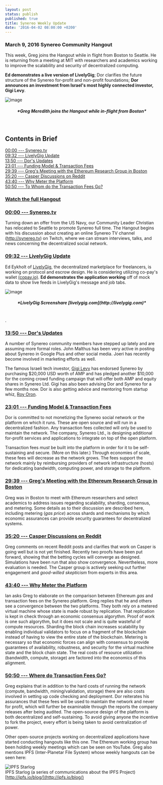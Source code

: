 ```yaml
---
layout: post
status: publish
published: true
title: Synereo Weekly Update
date: '2016-04-02 08:00:00 +0200'
---
```


### March 9, 2016 Synereo Community Hangout

This week, Greg joins the Hangout while in flight from Boston to Seattle. He is returning from a meeting at MIT with researchers and academics working to improve the scalability and security of decentralized computing.

**Ed demonstrates a live version of LivelyGig**; Dor clarifies the future structure of the Synereo for-profit and non-profit foundations; **Dor announces an investment from Israel's most highly connected investor, Gigi Levy**. 

![image](http://i.imgur.com/8OItD0o.png)<br>
<h5 style="text-align: center;" markdown="1">*Greg Meredith joins the Hangout while in-flight from Boston*</h5>
<BR>


## Contents in Brief

[00:00 --- Synereo.tv](https://youtu.be/OMYjzSztFs0?t=0)<br>
[09:32 --- LivelyGig Update](https://youtu.be/OMYjzSztFs0?t=9m32s)<br>
[13:50 --- Dor's Updates](https://youtu.be/OMYjzSztFs0?t=13m50s)<br>
[23:01 --- Funding Model & Transaction Fees](https://youtu.be/OMYjzSztFs0?t=23m01s)<br>
[29:39 --- Greg's Meeting with the Ethereum Research Group in Boston](https://youtu.be/OMYjzSztFs0?t=29m39s)<br>
[35:20 --- Casper Discussions on Reddit](https://youtu.be/OMYjzSztFs0?t=35m20s)<br>
[43:40 --- Why Meter the Platform](https://youtu.be/OMYjzSztFs0?t=43m40s)<br>
[50:50 --- To Whom do the Transaction Fees Go?](https://youtu.be/OMYjzSztFs0?t=50m50s)

### [Watch the full Hangout](https://youtu.be/OMYjzSztFs0)

### [00:00 --- Synereo.tv](https://youtu.be/OMYjzSztFs0?t=0)

Turning down an offer from the US Navy, our Community Leader Christian has relocated to Seattle to promote Synereo full time. The Hangout begins with his discussion about creating an online Synereo TV channel (http://synereo.tv) on Twitch, where we can stream interviews, talks, and news concerning the decentralized social network.

### [09:32 --- LivelyGig Update](https://youtu.be/OMYjzSztFs0?t=9m32s)
Ed Eykholt of [LivelyGig](http://livelygig.com), the decentralized marketplace for freelancers, is working on protocol and escrow design. He is considering utilizing co-pay's wallet [(copay.io)](https://copay.io). **Ed demonstrates the application working** off of mock data to show live feeds in LivelyGig's message and job tabs.

![image](http://i.imgur.com/B03KODr.jpg)<br>
<h5 style="text-align: center;" markdown="1">*LivelyGig Screenshare [livelygig.com](http://livelygig.com)*</h5>
<BR>.<br>

### [13:50 --- Dor's Updates](https://youtu.be/2AuXvWjy6T8?t=13m50s)
 A number of Synereo community members have stepped up lately and are assuming more formal roles. John Malthus has been very active in posting about Synereo in Google Plus and other social media. Joeri has recently become involved in marketing efforts as well.

The famous Israeli tech investor, [Gigi Levy](https://en.wikipedia.org/wiki/Gigi_Levy-Weiss) has endorsed Synereo by purchasing $20,000 USD worth of AMP and has pledged another $10,000 for the coming crowd funding campaign that will offer both AMP and equity shares in Synereo Ltd. Gigi has also been advising Dor and Synereo for a few months now. Dor is also getting advice and mentoring from startup whiz, [Roy Oron](https://www.linkedin.com/in/royoron).

### [23:01 --- Funding Model & Transaction Fees](https://youtu.be/OMYjzSztFs0?t=23m01s)
Dor is committed to not monetizing the Synereo social network or the platform on which it runs. These are open source and will run in a decentralized fashion. Any transaction fees collected will only be used to maintain the network. The company, Synereo Ltd., is designing additional for-profit services and applications to integrate on top of the open platform.

Transaction fees *must*  be built into the platform in order for it to be self-sustaining and secure. (More on this later.) Through economies of scale, these fees will decrease as the network grows. The fees support the network mainly by reimbursing providers of network infrastructure (hosts) for dedicating bandwidth, computing power, and storage to the platform.

### [29:39 --- Greg's Meeting with the Ethereum Research Group in Boston](https://youtu.be/OMYjzSztFs0?t=29m39s)
Greg was in Boston to meet with Ethereum researchers and select academics to address issues regarding scalability, sharding, consensus, and metering. Some details as to their discussion are described here, including metering (_gas price_) across shards and mechanisms by which economic assurances can provide security guarantees for decentralized systems.

### [35:20 --- Casper Discussions on Reddit](https://youtu.be/OMYjzSztFs0?t=29m39s)
Greg comments on recent Reddit posts and clarifies that work on Casper is going well but is not yet finished. Recently two proofs have been put forward, showing that the betting cycles will converge as designed. Simulations have been run that also show convergence. Nevertheless, more evaluation is needed. The Casper group is actively seeking out further engagement and _good-willed skepticism_  from experts in this area.

### [43:40 --- Why Meter the Platform](https://youtu.be/OMYjzSztFs0?t=43m40s)
Ian asks Greg to elaborate on the comparison between Ethereum _gas_ and transaction fees on the Synereo platform. Greg replies that he and others see a convergence between the two platforms. They both rely on a metered virtual machine whose state is made robust by replication. That replication is kept in check through an economic consensus algorythm. Proof of work is one such algorythm, but it does not scale and is quite wasteful of compute resources. Sharding the block chain increases scalability by enabling individual validators to focus on a fragment of the blockchain instead of having to view the entire state of the blockchain. Metering is necessary so that economic forces can align with consensus to provide guarantees of availability, robustness, and security for the virtual machine state and the block chain state. The real costs of resource utilization (bandwidth, compute, storage) are factored into the economics of this alignment.

### [50:50 --- Where do Transaction Fees Go?](https://youtu.be/OMYjzSztFs0?t=50m50s)
Greg explains that in addition to the hard costs of running the network (compute, bandwidth, mining/validation, storage) there are also costs involved in setting up code checking and deployment. Dor reiterates his assurances that these fees will be used to maintain the network and never for profit, which will further be examinable through the reports the company releases after being audited. The open-source design of the platform is both decentralized and self-sustaining. To avoid giving anyone the incentive to fork the project, every effort is being taken to avoid centralization of power.

Other open-source projects working on decentralized applications have started conducting hangouts like this one. The Ethereum working group has been holding weekly meetings which can be seen on YouTube. Greg also mentions IPFS (Inter-Planetar File System) whose weekly hangouts can be seen here:

![IPFS Starlog](http://ipfs.io/blog/img/ipfs-logo-128-ice.png)<br>
IPFS Starlog (a series of communications about the IPFS Project) [http://ipfs.io/blog/](http://ipfs.io/blog/)<br>
